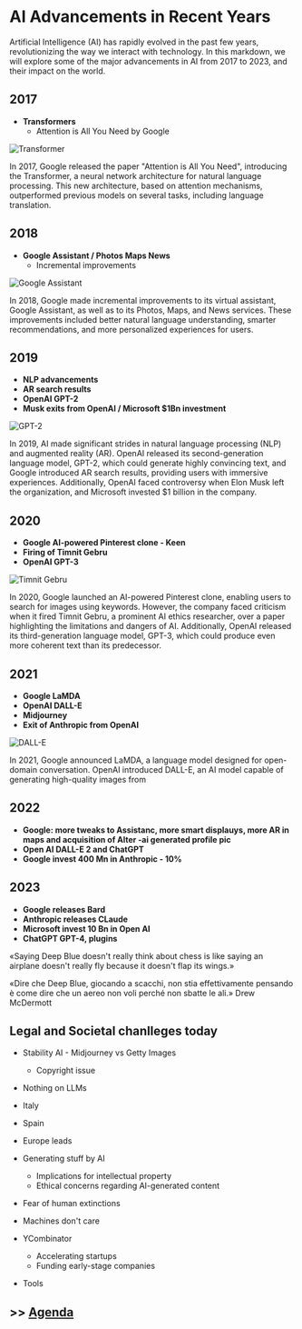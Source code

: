 # AI Advancements in Recent Years

Artificial Intelligence (AI) has rapidly evolved in the past few years, revolutionizing the way we interact with technology. In this markdown, we will explore some of the major advancements in AI from 2017 to 2023, and their impact on the world.

## 2017

- **Transformers**
    - Attention is All You Need by Google

![Transformer](images/history/transformer.jpg)

In 2017, Google released the paper "Attention is All You Need", introducing the Transformer, a neural network architecture for natural language processing. This new architecture, based on attention mechanisms, outperformed previous models on several tasks, including language translation.

## 2018

- **Google Assistant / Photos Maps News**
    - Incremental improvements

![Google Assistant](images/history/google_aaistant.jpeg)

In 2018, Google made incremental improvements to its virtual assistant, Google Assistant, as well as to its Photos, Maps, and News services. These improvements included better natural language understanding, smarter recommendations, and more personalized experiences for users.

## 2019

- **NLP advancements**
- **AR search results**
- **OpenAI GPT-2**
- **Musk exits from OpenAI / Microsoft $1Bn investment**

![GPT-2](images/history/Full_GPT_architecture.png)

In 2019, AI made significant strides in natural language processing (NLP) and augmented reality (AR). OpenAI released its second-generation language model, GPT-2, which could generate highly convincing text, and Google introduced AR search results, providing users with immersive experiences. Additionally, OpenAI faced controversy when Elon Musk left the organization, and Microsoft invested $1 billion in the company.

## 2020

- **Google AI-powered Pinterest clone - Keen**
- **Firing of Timnit Gebru**
- **OpenAI GPT-3**

![Timnit Gebru](images/history/timnit_gebru.jpeg)

In 2020, Google launched an AI-powered Pinterest clone, enabling users to search for images using keywords. However, the company faced criticism when it fired Timnit Gebru, a prominent AI ethics researcher, over a paper highlighting the limitations and dangers of AI. Additionally, OpenAI released its third-generation language model, GPT-3, which could produce even more coherent text than its predecessor.

## 2021

- **Google LaMDA**
- **OpenAI DALL-E**
- **Midjourney**
- **Exit of Anthropic from OpenAI**

![DALL-E](images/history/papa_midjourney.jpg)

In 2021, Google announced LaMDA, a language model designed for open-domain conversation. OpenAI introduced DALL-E, an AI model capable of generating high-quality images from

## 2022

- **Google: more tweaks to Assistanc, more smart displauys, more AR in maps and acquisition of Alter -ai generated profile pic**
- **Open AI DALL-E 2 and ChatGPT**
- **Google invest 400 Mn in Anthropic - 10%**

## 2023

- **Google releases Bard**
- **Anthropic releases CLaude**
- **Microsoft invest 10 Bn in Open AI**
- **ChatGPT GPT-4, plugins**

«Saying Deep Blue doesn't really think about chess is like saying an airplane doesn't really fly because it doesn't flap its wings.»

«Dire che Deep Blue, giocando a scacchi, non stia effettivamente pensando è come dire che un aereo non voli perché non sbatte le ali.»
Drew McDermott

## Legal and Societal chanlleges today
- Stability AI - Midjourney vs Getty Images
  - Copyright issue
- Nothing on LLMs

- Italy
- Spain
- Europe leads

- Generating stuff by AI
  - Implications for intellectual property
  - Ethical concerns regarding AI-generated content
- Fear of human extinctions

- Machines don't care

- YCombinator
  - Accelerating startups
  - Funding early-stage companies
- Tools

## >> [Agenda](agenda_.md)